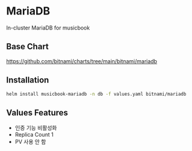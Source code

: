 # MariaDB
In-cluster MariaDB for musicbook

## Base Chart
https://github.com/bitnami/charts/tree/main/bitnami/mariadb

## Installation
```bash
helm install musicbook-mariadb -n db -f values.yaml bitnami/mariadb
```

## Values Features
- 인증 기능 비활성화
- Replica Count 1
- PV 사용 안 함
